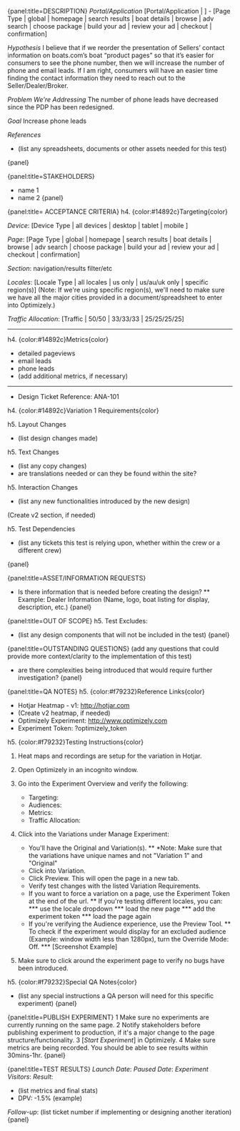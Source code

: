 {panel:title=DESCRIPTION}
*Portal/Application* 
[Portal/Application | ] - [Page Type | global | homepage | search results | boat details | browse | adv search | choose package | build your ad | review your ad | checkout | confirmation]

*Hypothesis*
I believe that if we reorder the presentation of Sellers’ contact information on boats.com’s boat “product pages” so that it’s easier for consumers to see the phone number, then we will increase the number of phone and email leads. If I am right, consumers will have an easier time finding the contact information they need to reach out to the Seller/Dealer/Broker.


*Problem We're Addressing*
The number of phone leads have decreased since the PDP has been redesigned.

*Goal*
Increase phone leads

*References*
* (list any spreadsheets, documents or other assets needed for this test)

{panel}

{panel:title=STAKEHOLDERS}
* name 1
* name 2
{panel}

{panel:title= ACCEPTANCE CRITERIA}
h4. {color:#14892c}Targeting{color}

_Device_:  [Device Type | all devices | desktop | tablet | mobile ]

_Page_: [Page Type | global | homepage | search results | boat details | browse | adv search | choose package | build your ad | review your ad | checkout | confirmation]

_Section_: navigation/results filter/etc

_Locales_: [Locale Type | all locales | us only | us/au/uk only | specific region(s)]
(Note: If we're using specific region(s), we'll need to make sure we have all the major cities provided in a document/spreadsheet to enter into Optimizely.)

_Traffic Allocation_: [Traffic | 50/50 | 33/33/33 | 25/25/25/25]


----

h4. {color:#14892c}Metrics{color}
- detailed pageviews
- email leads
- phone leads
- (add additional metrics, if necessary)

----
* Design Ticket Reference: ANA-101

h4. {color:#14892c}Variation 1 Requirements{color}


h5. Layout Changes
* (list design changes made)

h5. Text Changes
* (list any copy changes)
* are translations needed or can they be found within the site?

h5. Interaction Changes
* (list any new functionalities introduced by the new design)

(Create v2 section, if needed)

h5. Test Dependencies
* (list any tickets this test is relying upon, whether within the crew or a different crew)

{panel}

{panel:title=ASSET/INFORMATION REQUESTS}
* Is there information that is needed before creating the design? 
** Example: Dealer Information (Name, logo, boat listing for display, description, etc.)
{panel}

{panel:title=OUT OF SCOPE}
h5. Test Excludes:
* (list any design components that will not be included in the test)
{panel}

{panel:title=OUTSTANDING QUESTIONS}
(add any questions that could provide more context/clarity to the implementation of this test)
* are there complexities being introduced that would require further investigation?
{panel}

{panel:title=QA NOTES}
h5. {color:#f79232}Reference Links{color}
* Hotjar Heatmap - v1: http://hotjar.com
* (Create v2 heatmap, if needed)
* Optimizely Experiment: http://www.optimizely.com
* Experiment Token: ?optimizely_token

h5. {color:#f79232}Testing Instructions{color}
1. Heat maps and recordings are setup for the variation in Hotjar.
2. Open Optimizely in an incognito window.
3. Go into the Experiment Overview and verify the following:
	* Targeting: 
	* Audiences: 
	* Metrics:
	* Traffic Allocation:

4. Click into the Variations under Manage Experiment:
	* You'll have the Original and Variation(s). 
		** *Note: Make sure that the variations have unique names and not "Variation 1" and "Original"
	* Click into Variation.
	* Click Preview. This will open the page in a new tab.
	* Verify test changes with the listed Variation Requirements.
	* If you want to force a variation on a page, use the Experiment Token at the end of the url.
		** If you're testing different locales, you can: 
			*** use the locale dropdown
			*** load the new page 
			*** add the experiment token
			*** load the page again
	* If you're verifying the Audience experience, use the Preview Tool. 
		** To check if the experiment would display for an excluded audience (Example: window width less than 1280px), turn the Override Mode: Off. 
		*** [Screenshot Example]

5. Make sure to click around the experiment page to verify no bugs have been introduced.

h5. {color:#f79232}Special QA Notes{color}
* (list any special instructions a QA person will need for this specific experiment)
{panel}

{panel:title=PUBLISH EXPERIMENT}
1 Make sure no experiments are currently running on the same page.
2 Notify stakeholders before publishing experiment to production, if it's a major change to the page structure/functionality.
3 [*Start Experiment*] in Optimizely.
4 Make sure metrics are being recorded. You should be able to see results within 30mins-1hr.
{panel}

{panel:title=TEST RESULTS} 
*Launch Date*: 
*Paused Date*: 
*Experiment Visitors*: 
*Result*: 
* (list metrics and final stats)
* DPV: -1.5% (example)

*Follow-up*: (list ticket number if implementing or designing another iteration)
{panel}
